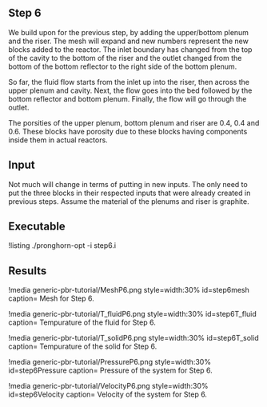 ## Step 6

We build upon for the previous step, by adding the upper/bottom plenum and the riser. The mesh will expand and new numbers represent the new blocks added to the reactor.  The inlet boundary has changed from the top of the cavity to the bottom of the riser and the outlet changed from the bottom of the bottom reflector to the right side of the bottom plenum.

So far, the fluid flow starts from the inlet up into the riser, then across the upper plenum and cavity. Next, the flow goes into the bed followed by the bottom reflector and bottom plenum. Finally, the flow will go through the outlet.

The porsities of the upper plenum, bottom plenum and riser are 0.4, 0.4 and 0.6. These blocks have porosity due to these blocks having components inside them in actual reactors.

## Input

Not much will change in terms of putting in new inputs. The only need to put the three blocks in their respected inputs that were already created in previous steps. Assume the material of the plenums and riser is graphite.


## Executable

!listing
./pronghorn-opt -i step6.i

## Results

!media generic-pbr-tutorial/MeshP6.png
        style=width:30%
        id=step6mesh
        caption= Mesh for Step 6.

!media generic-pbr-tutorial/T_fluidP6.png
        style=width:30%
        id=step6T_fluid
        caption= Tempurature of the fluid for Step 6.

!media generic-pbr-tutorial/T_solidP6.png
        style=width:30%
        id=step6T_solid
        caption= Tempurature of the solid for Step 6.
        
!media generic-pbr-tutorial/PressureP6.png
        style=width:30%
        id=step6Pressure
        caption= Pressure of the system for Step 6.

!media generic-pbr-tutorial/VelocityP6.png
        style=width:30%
        id=step6Velocity
        caption= Velocity of the system for Step 6.
